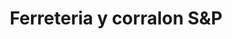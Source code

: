 ---
title: "Ferreteria y corralon S&P"
url: /jardin-america/ferreteria-y-corralon-sundp/
shop: Eisenwaren
---